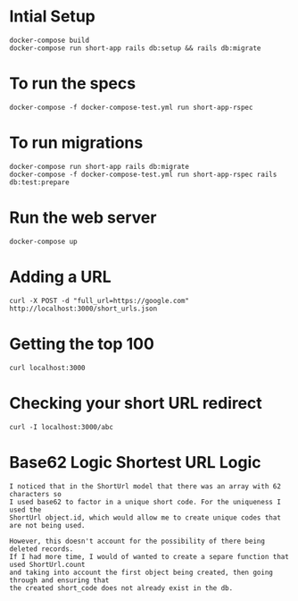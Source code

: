 # Intial Setup

    docker-compose build
    docker-compose run short-app rails db:setup && rails db:migrate

# To run the specs

    docker-compose -f docker-compose-test.yml run short-app-rspec

# To run migrations

    docker-compose run short-app rails db:migrate
    docker-compose -f docker-compose-test.yml run short-app-rspec rails db:test:prepare

# Run the web server

    docker-compose up

# Adding a URL

    curl -X POST -d "full_url=https://google.com" http://localhost:3000/short_urls.json

# Getting the top 100

    curl localhost:3000

# Checking your short URL redirect

    curl -I localhost:3000/abc


# Base62 Logic Shortest URL Logic

    I noticed that in the ShortUrl model that there was an array with 62 characters so
    I used base62 to factor in a unique short code. For the uniqueness I used the
    ShortUrl object.id, which would allow me to create unique codes that are not being used.

    However, this doesn't account for the possibility of there being deleted records.
    If I had more time, I would of wanted to create a separe function that used ShortUrl.count
    and taking into account the first object being created, then going through and ensuring that
    the created short_code does not already exist in the db. 
